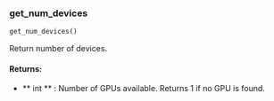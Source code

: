 

### get_num_devices
```python
get_num_devices()
```
Return number of devices.

#### Returns:

* ** int ** :  Number of GPUs available. Returns 1 if no GPU is found.